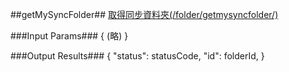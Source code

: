 ##getMySyncFolder##
[取得同步資料夾(/folder/getmysyncfolder/)](https://creative.asuscloud.com/content/index.jsp?p=ir&index=3&len=10&id=8&cid=9)

###Input Params###
	{
		(略)
	}

###Output Results###
	{
		"status": statusCode,
		"id": folderId,
	}